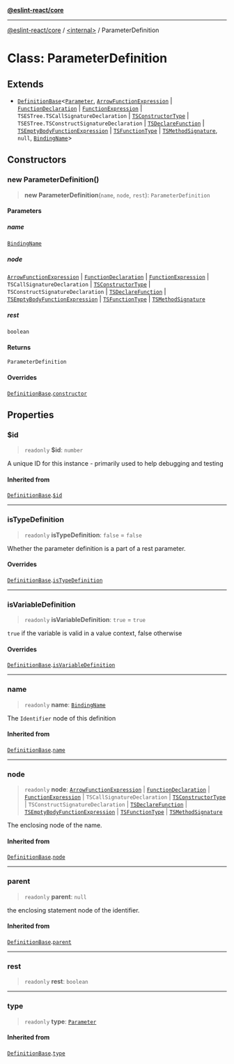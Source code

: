 [**@eslint-react/core**](../../README.md)

***

[@eslint-react/core](../../README.md) / [\<internal\>](../README.md) / ParameterDefinition

# Class: ParameterDefinition

## Extends

- [`DefinitionBase`](DefinitionBase.md)\<[`Parameter`](../README.md#parameter), [`ArrowFunctionExpression`](../interfaces/ArrowFunctionExpression.md) \| [`FunctionDeclaration`](../type-aliases/FunctionDeclaration.md) \| [`FunctionExpression`](../interfaces/FunctionExpression.md) \| `TSESTree.TSCallSignatureDeclaration` \| [`TSConstructorType`](../interfaces/TSConstructorType.md) \| `TSESTree.TSConstructSignatureDeclaration` \| [`TSDeclareFunction`](../type-aliases/TSDeclareFunction.md) \| [`TSEmptyBodyFunctionExpression`](../interfaces/TSEmptyBodyFunctionExpression.md) \| [`TSFunctionType`](../interfaces/TSFunctionType.md) \| [`TSMethodSignature`](../type-aliases/TSMethodSignature.md), `null`, [`BindingName`](../type-aliases/BindingName.md)\>

## Constructors

### new ParameterDefinition()

> **new ParameterDefinition**(`name`, `node`, `rest`): `ParameterDefinition`

#### Parameters

##### name

[`BindingName`](../type-aliases/BindingName.md)

##### node

[`ArrowFunctionExpression`](../interfaces/ArrowFunctionExpression.md) | [`FunctionDeclaration`](../type-aliases/FunctionDeclaration.md) | [`FunctionExpression`](../interfaces/FunctionExpression.md) | `TSCallSignatureDeclaration` | [`TSConstructorType`](../interfaces/TSConstructorType.md) | `TSConstructSignatureDeclaration` | [`TSDeclareFunction`](../type-aliases/TSDeclareFunction.md) | [`TSEmptyBodyFunctionExpression`](../interfaces/TSEmptyBodyFunctionExpression.md) | [`TSFunctionType`](../interfaces/TSFunctionType.md) | [`TSMethodSignature`](../type-aliases/TSMethodSignature.md)

##### rest

`boolean`

#### Returns

`ParameterDefinition`

#### Overrides

[`DefinitionBase`](DefinitionBase.md).[`constructor`](DefinitionBase.md#constructor)

## Properties

### $id

> `readonly` **$id**: `number`

A unique ID for this instance - primarily used to help debugging and testing

#### Inherited from

[`DefinitionBase`](DefinitionBase.md).[`$id`](DefinitionBase.md#id)

***

### isTypeDefinition

> `readonly` **isTypeDefinition**: `false` = `false`

Whether the parameter definition is a part of a rest parameter.

#### Overrides

[`DefinitionBase`](DefinitionBase.md).[`isTypeDefinition`](DefinitionBase.md#istypedefinition)

***

### isVariableDefinition

> `readonly` **isVariableDefinition**: `true` = `true`

`true` if the variable is valid in a value context, false otherwise

#### Overrides

[`DefinitionBase`](DefinitionBase.md).[`isVariableDefinition`](DefinitionBase.md#isvariabledefinition)

***

### name

> `readonly` **name**: [`BindingName`](../type-aliases/BindingName.md)

The `Identifier` node of this definition

#### Inherited from

[`DefinitionBase`](DefinitionBase.md).[`name`](DefinitionBase.md#name-1)

***

### node

> `readonly` **node**: [`ArrowFunctionExpression`](../interfaces/ArrowFunctionExpression.md) \| [`FunctionDeclaration`](../type-aliases/FunctionDeclaration.md) \| [`FunctionExpression`](../interfaces/FunctionExpression.md) \| `TSCallSignatureDeclaration` \| [`TSConstructorType`](../interfaces/TSConstructorType.md) \| `TSConstructSignatureDeclaration` \| [`TSDeclareFunction`](../type-aliases/TSDeclareFunction.md) \| [`TSEmptyBodyFunctionExpression`](../interfaces/TSEmptyBodyFunctionExpression.md) \| [`TSFunctionType`](../interfaces/TSFunctionType.md) \| [`TSMethodSignature`](../type-aliases/TSMethodSignature.md)

The enclosing node of the name.

#### Inherited from

[`DefinitionBase`](DefinitionBase.md).[`node`](DefinitionBase.md#node-1)

***

### parent

> `readonly` **parent**: `null`

the enclosing statement node of the identifier.

#### Inherited from

[`DefinitionBase`](DefinitionBase.md).[`parent`](DefinitionBase.md#parent-1)

***

### rest

> `readonly` **rest**: `boolean`

***

### type

> `readonly` **type**: [`Parameter`](../README.md#parameter)

#### Inherited from

[`DefinitionBase`](DefinitionBase.md).[`type`](DefinitionBase.md#type-1)
